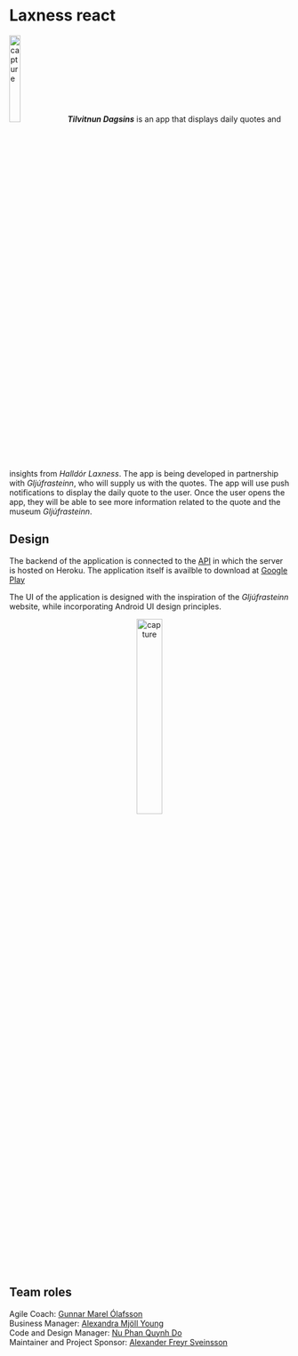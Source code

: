 # Laxness react
<img width="20%" alt="capture" src="https://user-images.githubusercontent.com/19761446/38313302-3fabbe08-3813-11e8-93e3-e4f6f8a78ae5.PNG"> ***Tilvitnun Dagsins*** is an app that displays daily quotes and insights from *Halldór Laxness*. The app is being developed in partnership with *Gljúfrasteinn*, who will supply us with the quotes. The app will use push notifications to display the daily quote to the user. Once the user opens the app, they will be able to see more information related to the quote and the museum *Gljúfrasteinn*.
 
 ## Design
 The backend of the application is connected to the [API](https://github.com/mimiqkz/laxnessapi) in which the server is hosted on Heroku.
 The application itself is availble to download at [Google Play](https://play.google.com/store/apps/details?id=com.gljufrasteinn.ordskaldsins)
 
The UI of the application is designed with the inspiration of the *Gljúfrasteinn* website, while incorporating Android UI design principles.
 
 <p align="center">
  <img width="30%" alt="capture" src="https://user-images.githubusercontent.com/19761446/43996143-f5a5e97e-9dab-11e8-8dfa-d779291d2ce0.png">
 </p>
  
 ## Team roles
 Agile Coach: [Gunnar Marel Ólafsson](https://github.com/gunnarmarel) <br> 
 Business Manager: [Alexandra Mjöll Young](https://github.com/flexayoung) <br>
 Code and Design Manager: [Nu Phan Quynh Do](https://github.com/mimiqkz/) <br>
 Maintainer and Project Sponsor: [Alexander Freyr Sveinsson](https://github.com/zurgur/) <br>
 
